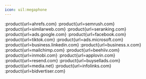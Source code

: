 ```yaml
---
icon: uil:megaphone
---
```


:product{url=ahrefs.com}
:product{url=semrush.com}
:product{url=similarweb.com}
:product{url=seranking.com}
:product{url=ads.google.com}
:product{url=facebook.com}
:product{url=tiktok.com}
:product{url=ads.microsoft.com}
:product{url=business.linkedin.com}
:product{url=business.x.com}
:product{url=mailchimp.com}
:product{url=beehiiv.com}
:product{url=inmobi.com}
:product{url=applovin.com}
:product{url=resend.com}
:product{url=buysellads.com}
:product{url=media.net}
:product{url=infolinks.com}
:product{url=bidvertiser.com}
